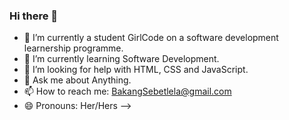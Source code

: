 ### Hi there 👋

- 🔭 I’m currently a student GirlCode on a software development learnership programme.
- 🌱 I’m currently learning Software Development.
- 🤔 I’m looking for help with  HTML, CSS and JavaScript.
- 💬 Ask me about Anything.
- 📫 How to reach me: BakangSebetlela@gmail.com
- 😄 Pronouns: Her/Hers
-->
